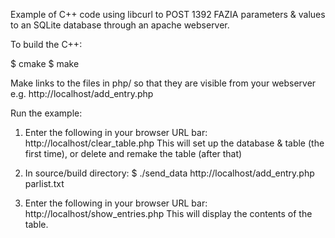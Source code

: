 Example of C++ code using libcurl to POST 1392 FAZIA parameters & values to
an SQLite database through an apache webserver.

To build the C++:

$ cmake
$ make

Make links to the files in php/ so that they are visible from your webserver
e.g. http://localhost/add_entry.php

Run the example:
1. Enter the following in your browser URL bar:
   http://localhost/clear_table.php
   This will set up the database & table (the first time), or delete and remake the table (after that)
   
2. In source/build directory:
   $ ./send_data http://localhost/add_entry.php parlist.txt
   
3. Enter the following in your browser URL bar:
   http://localhost/show_entries.php
   This will display the contents of the table.
